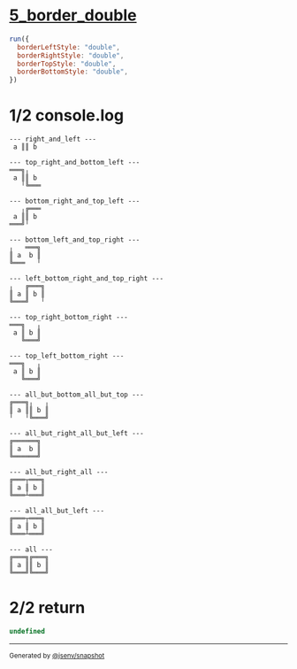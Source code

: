 # [5_border_double](../../table_2_cells_same_row.test.mjs#L155)

```js
run({
  borderLeftStyle: "double",
  borderRightStyle: "double",
  borderTopStyle: "double",
  borderBottomStyle: "double",
})
```

# 1/2 console.log

```console
--- right_and_left ---
 a ║║ b 

--- top_right_and_bottom_left ---
═══╗╷   
 a ║║ b 
   ╵╚═══

--- bottom_right_and_top_left ---
   ╷╔═══
 a ║║ b 
═══╝╵   

--- bottom_left_and_top_right ---
╷   ═══╗
║ a  b ║
╚═══   ╵

--- left_bottom_right_and_top_right ---
╷   ╔═══╗
║ a ║ b ║
╚═══╝   ╵

--- top_right_bottom_right ---
═══╗   ╷
 a ║ b ║
   ╚═══╝

--- top_left_bottom_right ---
═══╗   ╷
 a ║ b ║
   ╚═══╝

--- all_but_bottom_all_but_top ---
╔═══╗╷   ╷
║ a ║║ b ║
╵   ╵╚═══╝

--- all_but_right_all_but_left ---
╔══════╗
║ a  b ║
╚══════╝

--- all_but_right_all ---
╔═══┬═══╗
║ a ║ b ║
╚═══┴═══╝

--- all_all_but_left ---
╔═══┬═══╗
║ a ║ b ║
╚═══┴═══╝

--- all ---
╔═══╗╔═══╗
║ a ║║ b ║
╚═══╝╚═══╝

```

# 2/2 return

```js
undefined
```

---

<sub>
  Generated by <a href="https://github.com/jsenv/core/tree/main/packages/independent/snapshot">@jsenv/snapshot</a>
</sub>
